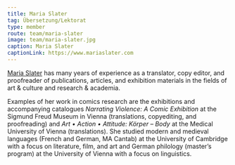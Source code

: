 ```yaml
---
title: Maria Slater
tag: Übersetzung/Lektorat
type: member
route: team/maria-slater
image: team/maria-slater.jpg
caption: Maria Slater
captionLink: https://www.mariaslater.com
---
```


[Maria Slater](https://www.mariaslater.com) has many years of experience as a translator, copy editor, and proofreader of
publications, articles, and exhibition materials in the fields of art &amp; culture and research &amp;
academia.
<!--more -->
Examples of her work in comics research are the exhibitions and accompanying
catalogues _Narrating Violence: A Comic Exhibition_ at the Sigmund Freud Museum in Vienna
(translations, copyediting, and proofreading) and _Art • Action • Attitude: Körper – Body_ at
the Medical University of Vienna (translations). She studied modern and medieval languages
(French and German, MA Cantab) at the University of Cambridge with a focus on literature,
film, and art and German philology (master’s program) at the University of Vienna with a
focus on linguistics.
